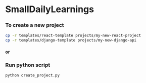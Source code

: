 # SmallDailyLearnings

### To create a new project

```sh
cp -r templates/react-template projects/my-new-react-project
cp -r templates/django-template projects/my-new-django-api
```

#### or

### Run python script
```sh
python create_project.py
```
